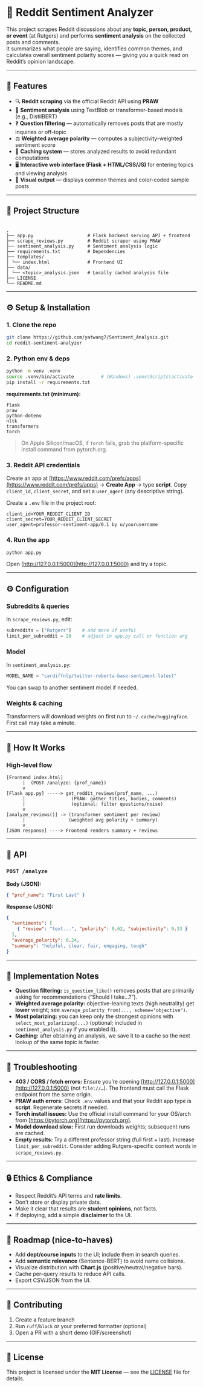 # 💬 Reddit Sentiment Analyzer

This project scrapes Reddit discussions about any **topic, person, product, or event** (at Rutgers) and performs **sentiment analysis** on the collected posts and comments.  
It summarizes what people are saying, identifies common themes, and calculates overall sentiment polarity scores — giving you a quick read on Reddit’s opinion landscape.

---

## 🚀 Features

- 🔍 **Reddit scraping** via the official Reddit API using **PRAW**
- 🧠 **Sentiment analysis** using TextBlob or transformer-based models (e.g., DistilBERT)
- ❓ **Question filtering** — automatically removes posts that are mostly inquiries or off-topic
- ⚖️ **Weighted average polarity** — computes a subjectivity-weighted sentiment score
- 💾 **Caching system** — stores analyzed results to avoid redundant computations
- 🖥️ **Interactive web interface (Flask + HTML/CSS/JS)** for entering topics and viewing analysis
- 🌈 **Visual output** — displays common themes and color-coded sample posts

---

## 🧱 Project Structure

```

.
├── app.py                    # Flask backend serving API + frontend
├── scrape_reviews.py         # Reddit scraper using PRAW
├── sentiment_analysis.py     # Sentiment analysis logic
├── requirements.txt          # Dependencies
├── templates/
│ └── index.html              # Frontend UI
├── data/
│ └── <topic>_analysis.json   # Locally cached analysis file
├── LICENSE
└── README.md

```

---

## ⚙️ Setup & Installation

### 1. Clone the repo
```bash
git clone https://github.com/yatwang7/Sentiment_Analysis.git
cd reddit-sentiment-analyzer
```

### 2. Python env & deps

```bash
python -m venv .venv
source .venv/bin/activate          # (Windows) .venv\Scripts\activate
pip install -r requirements.txt
```

**requirements.txt (minimum):**

```
flask
praw
python-dotenv
nltk
transformers
torch
```

> On Apple Silicon/macOS, if `torch` fails, grab the platform-specific install command from pytorch.org.

### 3. Reddit API credentials

Create an app at [https://www.reddit.com/prefs/apps](https://www.reddit.com/prefs/apps) → **Create App** → type **script**.
Copy `client_id`, `client_secret`, and set a `user_agent` (any descriptive string).

Create a `.env` file in the project root:

```env
client_id=YOUR_REDDIT_CLIENT_ID
client_secret=YOUR_REDDIT_CLIENT_SECRET
user_agent=professor-sentiment-app/0.1 by u/yourusername
```

### 4. Run the app

```bash
python app.py
```

Open [http://127.0.0.1:5000](http://127.0.0.1:5000) and try a topic.

---

## ⚙️ Configuration

### Subreddits & queries

In `scrape_reviews.py`, edit:

```python
subreddits = ["Rutgers"]    # add more if useful
limit_per_subreddit = 20    # adjust in app.py call or function arg
```

### Model

In `sentiment_analysis.py`:

```python
MODEL_NAME = "cardiffnlp/twitter-roberta-base-sentiment-latest"
```

You can swap to another sentiment model if needed.

### Weights & caching

Transformers will download weights on first run to `~/.cache/huggingface`. First call may take a minute.

---

## 🧠 How It Works

### High-level flow

```
[Frontend index.html]
      |  (POST /analyze: {prof_name})
      v
[Flask app.py] -----> get_reddit_reviews(prof_name, ...)
      |                 (PRAW: gather titles, bodies, comments)
      |                 (optional: filter questions/noise)
      v
[analyze_reviews()] -> (transformer sentiment per review)
      |                (weighted avg polarity + summary)
      v
[JSON response] ----> Frontend renders summary + reviews
```

---

## 🧪 API

### `POST /analyze`

**Body (JSON):**

```json
{ "prof_name": "First Last" }
```

**Response (JSON):**

```json
{
  "sentiments": [
    { "review": "text...", "polarity": 0.62, "subjectivity": 0.33 }
  ],
  "average_polarity": 0.24,
  "summary": "helpful, clear, fair, engaging, tough"
}
```

---

## 🧩 Implementation Notes

* **Question filtering:** `is_question_like()` removes posts that are primarily asking for recommendations (“Should I take…?”).
* **Weighted average polarity:** objective-leaning texts (high neutrality) get **lower** weight; see `average_polarity_from(..., scheme="objective")`.
* **Most polarizing:** you can keep only the strongest opinions with `select_most_polarizing(...)` (optional; included in `sentiment_analysis.py` if you enabled it).
* **Caching:** after obtaining an analysis, we save it to a cache so the next lookup of the same topic is faster.

---

## 🧰 Troubleshooting

* **403 / CORS / fetch errors:**
  Ensure you’re opening [http://127.0.0.1:5000](http://127.0.0.1:5000) (not `file://…`). The frontend must call the Flask endpoint from the same origin.
* **PRAW auth errors:**
  Check `.env` values and that your Reddit app type is **script**. Regenerate secrets if needed.
* **Torch install issues:**
  Use the official install command for your OS/arch from [https://pytorch.org](https://pytorch.org).
* **Model download slow:**
  First run downloads weights; subsequent runs are cached.
* **Empty results:**
  Try a different professor string (full first + last). Increase `limit_per_subreddit`. Consider adding Rutgers-specific context words in `scrape_reviews.py`.

---

## 🔒 Ethics & Compliance

* Respect Reddit’s API terms and **rate limits**.
* Don’t store or display private data.
* Make it clear that results are **student opinions**, not facts.
* If deploying, add a simple **disclaimer** to the UI.

---

## 🧱 Roadmap (nice-to-haves)

* Add **dept/course inputs** to the UI; include them in search queries.
* Add **semantic relevance** (Sentence-BERT) to avoid name collisions.
* Visualize distribution with **Chart.js** (positive/neutral/negative bars).
* Cache per-query results to reduce API calls.
* Export CSV/JSON from the UI.

---

## 🤝 Contributing

1. Create a feature branch
2. Run `ruff`/`black` or your preferred formatter (optional)
3. Open a PR with a short demo (GIF/screenshot)

---

## 📘 License

This project is licensed under the **MIT License** — see the [LICENSE](LICENSE) file for details.
